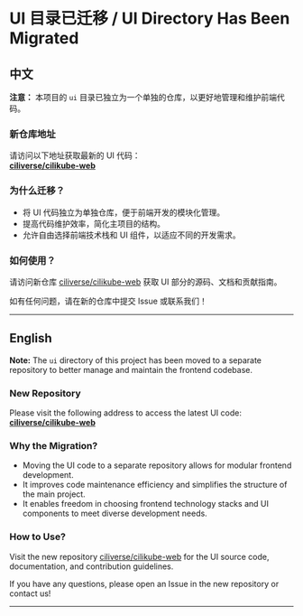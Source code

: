 # UI 目录已迁移 / UI Directory Has Been Migrated

## 中文

**注意：** 本项目的 `ui` 目录已独立为一个单独的仓库，以更好地管理和维护前端代码。

### 新仓库地址
请访问以下地址获取最新的 UI 代码：  
[**ciliverse/cilikube-web**](https://github.com/ciliverse/cilikube-web)

### 为什么迁移？
- 将 UI 代码独立为单独仓库，便于前端开发的模块化管理。
- 提高代码维护效率，简化主项目的结构。
- 允许自由选择前端技术栈和 UI 组件，以适应不同的开发需求。

### 如何使用？
请访问新仓库 [ciliverse/cilikube-web](https://github.com/ciliverse/cilikube-web) 获取 UI 部分的源码、文档和贡献指南。

如有任何问题，请在新的仓库中提交 Issue 或联系我们！

---

## English

**Note:** The `ui` directory of this project has been moved to a separate repository to better manage and maintain the frontend codebase.

### New Repository
Please visit the following address to access the latest UI code:  
[**ciliverse/cilikube-web**](https://github.com/ciliverse/cilikube-web)

### Why the Migration?
- Moving the UI code to a separate repository allows for modular frontend development.
- It improves code maintenance efficiency and simplifies the structure of the main project.
- It enables freedom in choosing frontend technology stacks and UI components to meet diverse development needs.

### How to Use?
Visit the new repository [ciliverse/cilikube-web](https://github.com/ciliverse/cilikube-web) for the UI source code, documentation, and contribution guidelines.

If you have any questions, please open an Issue in the new repository or contact us!

---

